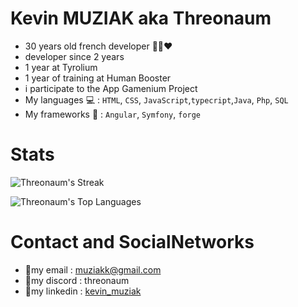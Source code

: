 # Kevin MUZIAK aka Threonaum

- 30 years old french developer 💙🤍❤️
- developer since 2 years
- 1 year at Tyrolium
- 1 year of training at Human Booster 
- i participate to the App Gamenium Project
- My languages 💻 : `HTML`, `CSS`, `JavaScript`,`typecript`,`Java`, `Php`, `SQL`
- My frameworks 🧰 : `Angular`, `Symfony`, `forge`


# Stats

![Threonaum's Streak](https://github-readme-streak-stats.herokuapp.com/?user=Threonaum&theme=tokyonight&hide_border=true)

![Threonaum's Top Languages](https://github-readme-stats.vercel.app/api/top-langs/?username=Threonaum&theme=tokyonight&show_icons=true&hide_border=true&layout=compact)

# Contact and SocialNetworks

- 🔹my email : muziakk@gmail.com
- 🔹my discord : threonaum
- 🔹my linkedin : [kevin_muziak](https://www.linkedin.com/in/kevin-muziak/)
<!---
Threonaum/Threonaum is a ✨ special ✨ repository because its `README.md` (this file) appears on your GitHub profile.
You can click the Preview link to take a look at your changes.
--->
